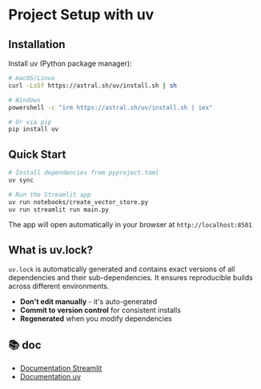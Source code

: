 # Project Setup with uv

## Installation

Install uv (Python package manager):
```bash
# macOS/Linux
curl -LsSf https://astral.sh/uv/install.sh | sh

# Windows
powershell -c "irm https://astral.sh/uv/install.sh | iex"

# Or via pip
pip install uv
```

## Quick Start

```bash
# Install dependencies from pyproject.toml
uv sync

# Run the Streamlit app
uv run notebooks/create_vector_store.py
uv run streamlit run main.py
```

The app will open automatically in your browser at `http://localhost:8501`

## What is uv.lock?

`uv.lock` is automatically generated and contains exact versions of all dependencies and their sub-dependencies. It ensures reproducible builds across different environments.

- **Don't edit manually** - it's auto-generated
- **Commit to version control** for consistent installs
- **Regenerated** when you modify dependencies


## 📚 doc

- [Documentation Streamlit](https://docs.streamlit.io)
- [Documentation uv](https://github.com/astral-sh/uv)
